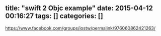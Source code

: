 title: "swift 2 Objc example"
date: 2015-04-12 00:16:27
tags: []
categories: []
---
https://www.facebook.com/groups/iostw/permalink/976060862421263/